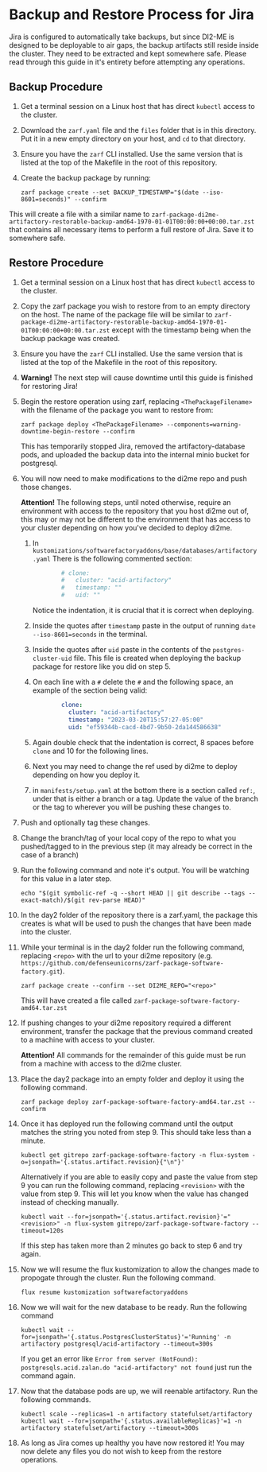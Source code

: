 # Backup and Restore Process for Jira

Jira is configured to automatically take backups, but since DI2-ME is designed to be deployable to air gaps, the backup artifacts still reside inside the cluster. They need to be extracted and kept somewhere safe. Please read through this guide in it's entirety before attempting any operations.

## Backup Procedure

1. Get a terminal session on a Linux host that has direct `kubectl` access to the cluster.
1. Download the `zarf.yaml` file and the `files` folder that is in this directory. Put it in a new empty directory on your host, and `cd` to that directory.
1. Ensure you have the `zarf` CLI installed. Use the same version that is listed at the top of the Makefile in the root of this repository.
1. Create the backup package by running:

    ```shell
    zarf package create --set BACKUP_TIMESTAMP="$(date --iso-8601=seconds)" --confirm
    ```

This will create a file with a similar name to `zarf-package-di2me-artifactory-restorable-backup-amd64-1970-01-01T00:00:00+00:00.tar.zst` that contains all necessary items to perform a full restore of Jira. Save it to somewhere safe.

## Restore Procedure

1. Get a terminal session on a Linux host that has direct `kubectl` access to the cluster.
1. Copy the zarf package you wish to restore from to an empty directory on the host. The name of the package file will be similar to `zarf-package-di2me-artifactory-restorable-backup-amd64-1970-01-01T00:00:00+00:00.tar.zst` except with the timestamp being when the backup package was created.
1. Ensure you have the `zarf` CLI installed. Use the same version that is listed at the top of the Makefile in the root of this repository.
1. **Warning!** The next step will cause downtime until this guide is finished for restoring Jira!
1. Begin the restore operation using zarf, replacing `<ThePackageFilename>` with the filename of the package you want to restore from:

    ```shell
    zarf package deploy <ThePackageFilename> --components=warning-downtime-begin-restore --confirm
    ```

    This has temporarily stopped Jira, removed the artifactory-database pods, and uploaded the backup data into the internal minio bucket for postgresql.

1. You will now need to make modifications to the di2me repo and push those changes.

    **Attention!** The following steps, until noted otherwise, require an environment with access to the repository that you host di2me out of, this may or may not be different to the environment that has access to your cluster depending on how you've decided to deploy di2me.

    1. In `kustomizations/softwarefactoryaddons/base/databases/artifactory.yaml` There is the following commented section:

        ```yaml
                # clone:
                #   cluster: "acid-artifactory"
                #   timestamp: ""
                #   uid: ""
        ```

        Notice the indentation, it is crucial that it is correct when deploying.

    1. Inside the quotes after `timestamp` paste in the output of running `date --iso-8601=seconds` in the terminal.
    1. Inside the quotes after `uid` paste in the contents of the `postgres-cluster-uid` file. This file is created when deploying the backup package for restore like you did on step 5.
    1. On each line with a `#` delete the `#` and the following space, an example of the section being valid:

        ```yaml
                clone:
                  cluster: "acid-artifactory"
                  timestamp: "2023-03-20T15:57:27-05:00"
                  uid: "ef59344b-cacd-4bd7-9b50-2da144586638"
        ```

    1. Again double check that the indentation is correct, 8 spaces before `clone` and 10 for the following lines.
    1. Next you may need to change the ref used by di2me to deploy depending on how you deploy it.
    1. in `manifests/setup.yaml` at the bottom there is a section called `ref:`, under that is either a branch or a tag. Update the value of the branch or the tag to wherever you will be pushing these changes to.
1. Push and optionally tag these changes.
1. Change the branch/tag of your local copy of the repo to what you pushed/tagged to in the previous step (it may already be correct in the case of a branch)
1. Run the following command and note it's output. You will be watching for this value in a later step.

    ```shell
    echo "$(git symbolic-ref -q --short HEAD || git describe --tags --exact-match)/$(git rev-parse HEAD)"
    ```

1. In the day2 folder of the repository there is a zarf.yaml, the package this creates is what will be used to push the changes that have been made into the cluster.
1. While your terminal is in the day2 folder run the following command, replacing `<repo>` with the url to your di2me repository (e.g. `https://github.com/defenseunicorns/zarf-package-software-factory.git`).

    ```shell
    zarf package create --confirm --set DI2ME_REPO="<repo>"
    ```

    This will have created a file called `zarf-package-software-factory-amd64.tar.zst`

1. If pushing changes to your di2me repository required a different environment, transfer the package that the previous command created to a machine with access to your cluster.

    **Attention!** All commands for the remainder of this guide must be run from a machine with access to the di2me cluster.

1. Place the day2 package into an empty folder and deploy it using the following command.

    ```shell
    zarf package deploy zarf-package-software-factory-amd64.tar.zst --confirm
    ```

1. Once it has deployed run the following command until the output matches the string you noted from step 9. This should take less than a minute.

    ```shell
    kubectl get gitrepo zarf-package-software-factory -n flux-system -o=jsonpath='{.status.artifact.revision}{"\n"}'
    ```

    Alternatively if you are able to easily copy and paste the value from step 9 you can run the following command, replacing `<revision>` with the value from step 9. This will let you know when the value has changed instead of checking manually.

    ```shell
    kubectl wait --for=jsonpath='{.status.artifact.revision}'="<revision>" -n flux-system gitrepo/zarf-package-software-factory --timeout=120s
    ```

    If this step has taken more than 2 minutes go back to step 6 and try again.

1. Now we will resume the flux kustomization to allow the changes made to propogate through the cluster. Run the following command.

    ```shell
    flux resume kustomization softwarefactoryaddons
    ```

1. Now we will wait for the new database to be ready. Run the following command

    ```shell
    kubectl wait --for=jsonpath='{.status.PostgresClusterStatus}'='Running' -n artifactory postgresql/acid-artifactory --timeout=300s
    ```

    If you get an error like `Error from server (NotFound): postgresqls.acid.zalan.do "acid-artifactory" not found` just run the command again.

1. Now that the database pods are up, we will reenable artifactory. Run the following commands.

    ```shell
    kubectl scale --replicas=1 -n artifactory statefulset/artifactory
    kubectl wait --for=jsonpath='{.status.availableReplicas}'=1 -n artifactory statefulset/artifactory --timeout=300s
    ```

1. As long as Jira comes up healthy you have now restored it! You may now delete any files you do not wish to keep from the restore operations.
